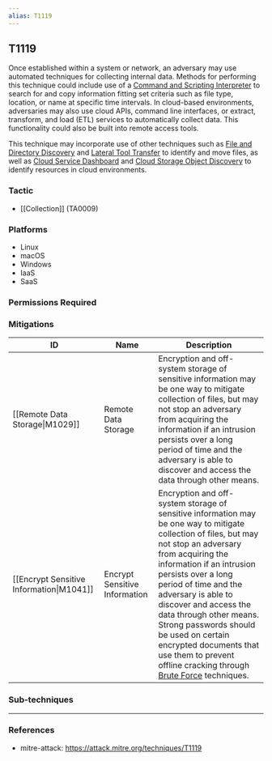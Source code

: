 ```yaml
---
alias: T1119
---
```


## T1119

Once established within a system or network, an adversary may use automated techniques for collecting internal data. Methods for performing this technique could include use of a [Command and Scripting Interpreter](https://attack.mitre.org/techniques/T1059) to search for and copy information fitting set criteria such as file type, location, or name at specific time intervals. In cloud-based environments, adversaries may also use cloud APIs, command line interfaces, or extract, transform, and load (ETL) services to automatically collect data. This functionality could also be built into remote access tools. 

This technique may incorporate use of other techniques such as [File and Directory Discovery](https://attack.mitre.org/techniques/T1083) and [Lateral Tool Transfer](https://attack.mitre.org/techniques/T1570) to identify and move files, as well as [Cloud Service Dashboard](https://attack.mitre.org/techniques/T1538) and [Cloud Storage Object Discovery](https://attack.mitre.org/techniques/T1619) to identify resources in cloud environments.


### Tactic
- [[Collection]] (TA0009)

### Platforms
- Linux
- macOS
- Windows
- IaaS
- SaaS

### Permissions Required

### Mitigations

| ID | Name | Description |
| --- | --- | --- |
| [[Remote Data Storage\|M1029]] | Remote Data Storage | Encryption and off-system storage of sensitive information may be one way to mitigate collection of files, but may not stop an adversary from acquiring the information if an intrusion persists over a long period of time and the adversary is able to discover and access the data through other means. |
| [[Encrypt Sensitive Information\|M1041]] | Encrypt Sensitive Information | Encryption and off-system storage of sensitive information may be one way to mitigate collection of files, but may not stop an adversary from acquiring the information if an intrusion persists over a long period of time and the adversary is able to discover and access the data through other means. Strong passwords should be used on certain encrypted documents that use them to prevent offline cracking through [Brute Force](https://attack.mitre.org/techniques/T1110) techniques. |

### Sub-techniques


---
### References

- mitre-attack: https://attack.mitre.org/techniques/T1119
